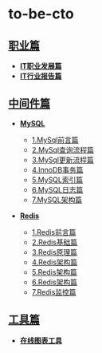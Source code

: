 # to-be-cto

[职业篇](职业篇)
---
- **[IT职业发展篇](职业篇/IT职业发展篇.md)**
- **[IT行业报告篇](职业篇/IT行业报告篇.md)**


[中间件篇](中间件篇)
---
- **[MySQL](中间件篇/mysql/MySQL.md)**
    
   - [1.MySql前言篇](中间件篇/mysql/MySQL前言篇.md)
   - [2.MySql查询流程篇](中间件篇/mysql/MySQL查询流程篇.md)
   - [3.MySql更新流程篇](中间件篇/mysql/MySQL更新流程篇.md)
   - [4.InnoDB事务篇](中间件篇/mysql/InnoDB事务篇.md)
   - [5.MySQL索引篇](中间件篇/mysql/MySQL索引篇.md)
   - [6.MySQL日志篇](中间件篇/mysql/MySQL日志篇.md)
   - [7.MySQL架构篇](中间件篇/mysql/MySQL架构篇.md)
   
- **[Redis](中间件篇/redis/Redis.md)**
    
   - [1.Redis前言篇](中间件篇/redis/Redis前言篇.md)
   - [2.Redis基础篇](中间件篇/redis/Redis基础篇.md)
   - [3.Redis原理篇](中间件篇/redis/Redis原理篇.md)
   - [4.Redis架构篇](中间件篇/redis/Redis架构篇.md)
   - [5.Redis架构篇](中间件篇/redis/Redis应用篇.md)
   - [6.Redis架构篇](中间件篇/redis/Redis缓存篇.md)
   - [7.Redis监控篇](中间件篇/redis/Redis监控篇.md)


[工具篇](工具篇)  
---
- **[在线图表工具](工具篇/办公工具/在线图表工具.md)**